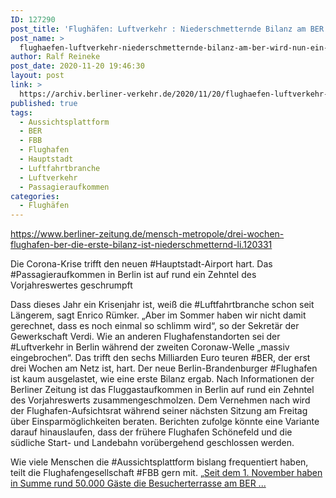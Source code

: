 ```yaml
---
ID: 127290
post_title: 'Flughäfen: Luftverkehr : Niederschmetternde Bilanz am BER &#8211; wird nun ein Terminal geschlossen?, aus Berliner Zeitung'
post_name: >
  flughaefen-luftverkehr-niederschmetternde-bilanz-am-ber-wird-nun-ein-terminal-geschlossen-aus-berliner-zeitung
author: Ralf Reineke
post_date: 2020-11-20 19:46:30
layout: post
link: >
  https://archiv.berliner-verkehr.de/2020/11/20/flughaefen-luftverkehr-niederschmetternde-bilanz-am-ber-wird-nun-ein-terminal-geschlossen-aus-berliner-zeitung/
published: true
tags:
  - Aussichtsplattform
  - BER
  - FBB
  - Flughafen
  - Hauptstadt
  - Luftfahrtbranche
  - Luftverkehr
  - Passagieraufkommen
categories:
  - Flughäfen
---
```

https://www.berliner-zeitung.de/mensch-metropole/drei-wochen-flughafen-ber-die-erste-bilanz-ist-niederschmetternd-li.120331

Die Corona-Krise trifft den neuen #Hauptstadt-Airport hart. Das #Passagieraufkommen in Berlin ist auf rund ein Zehntel des Vorjahreswertes geschrumpft

Dass dieses Jahr ein Krisenjahr ist, weiß die #Luftfahrtbranche schon seit Längerem, sagt Enrico Rümker. „Aber im Sommer haben wir nicht damit gerechnet, dass es noch einmal so schlimm wird“, so der Sekretär der Gewerkschaft Verdi. Wie an anderen Flughafenstandorten sei der #Luftverkehr in Berlin während der zweiten Coronaw-Welle „massiv eingebrochen“. Das trifft den sechs Milliarden Euro teuren #BER, der erst drei Wochen am Netz ist, hart. Der neue Berlin-Brandenburger #Flughafen ist kaum ausgelastet, wie eine erste Bilanz ergab. Nach Informationen der Berliner Zeitung ist das Fluggastaufkommen in Berlin auf rund ein Zehntel des Vorjahreswerts zusammengeschmolzen. Dem Vernehmen nach wird der Flughafen-Aufsichtsrat während seiner nächsten Sitzung am Freitag über Einsparmöglichkeiten beraten. Berichten zufolge könnte eine Variante darauf hinauslaufen, dass der frühere Flughafen Schönefeld und die südliche Start- und Landebahn vorübergehend geschlossen werden.

Wie viele Menschen die #Aussichtsplattform bislang frequentiert haben, teilt die Flughafengesellschaft #FBB gern mit. „<a href="https://www.berliner-zeitung.de/mensch-metropole/drei-wochen-flughafen-ber-die-erste-bilanz-ist-niederschmetternd-li.120331">Seit dem 1. November haben in Summe rund 50.000 Gäste die Besucherterrasse am BER ...</a>
